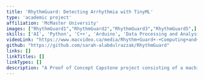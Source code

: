 ```yaml
---
title: 'RhythmGuard: Detecting Arrhythmia with TinyML'
type: 'academic project'
affiliation: 'McMaster University'
images: ["RhythmGuard1","RhythmGuard2","RhythmGuard3","RhythmGuard5",]
skills: ['AI', 'Python', 'C++', 'Arduino', 'Data Processing and Analysis', 'Signal Processing', 'Research', 'Writing']
videoLink: "https://www.macvideo.ca/media/Rhythm+Guard+-+Computing+and+Software/1_rz2r6ijf"
github: "https://github.com/sarah-alabdulrazzak/RhythmGuard"
links: []
linkTitles: []
linkTypes: []
description: "A Proof of Concept Capstone project consisting of a machine learning model on an ESP32 that detects and classifies arrhythmia instances from ECG and PPG signals."
---
```

